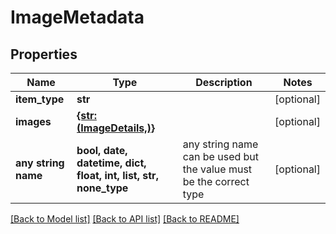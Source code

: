 # ImageMetadata


## Properties
Name | Type | Description | Notes
------------ | ------------- | ------------- | -------------
**item_type** | **str** |  | [optional] 
**images** | [**{str: (ImageDetails,)}**](ImageDetails.md) |  | [optional] 
**any string name** | **bool, date, datetime, dict, float, int, list, str, none_type** | any string name can be used but the value must be the correct type | [optional]

[[Back to Model list]](../README.md#documentation-for-models) [[Back to API list]](../README.md#documentation-for-api-endpoints) [[Back to README]](../README.md)


